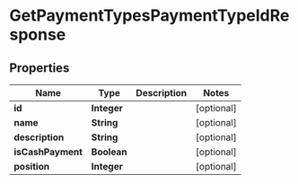 
# GetPaymentTypesPaymentTypeIdResponse

## Properties
Name | Type | Description | Notes
------------ | ------------- | ------------- | -------------
**id** | **Integer** |  |  [optional]
**name** | **String** |  |  [optional]
**description** | **String** |  |  [optional]
**isCashPayment** | **Boolean** |  |  [optional]
**position** | **Integer** |  |  [optional]



